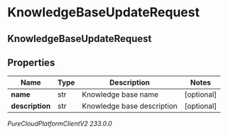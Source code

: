 # KnowledgeBaseUpdateRequest

## KnowledgeBaseUpdateRequest

## Properties

|Name | Type | Description | Notes|
|------------ | ------------- | ------------- | -------------|
| **name** | str | Knowledge base name | [optional] |
| **description** | str | Knowledge base description | [optional] |



_PureCloudPlatformClientV2 233.0.0_
